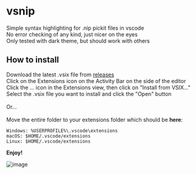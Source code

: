 # vsnip
Simple syntax highlighting for .nip pickit files in vscode\
No error checking of any kind, just nicer on the eyes\
Only tested with dark theme, but should work with others
## How to install
Download the latest .vsix file from [releases](https://github.com/laztheripper/vsnip/releases/tag/default)\
Click on the Extensions icon on the Activity Bar on the side of the editor\
Click the ... icon in the Extensions view, then click on "Install from VSIX..."\
Select the .vsix file you want to install and click the "Open" button\
\
Or...\
\
Move the entire folder to your extensions folder which should be **here**:
```
Windows: %USERPROFILE%\.vscode\extensions
macOS: $HOME/.vscode/extensions
Linux: $HOME/.vscode/extensions
```
**Enjoy!**

![image](https://user-images.githubusercontent.com/1103794/232825340-28ee3222-70c8-462b-b6da-c5b55a2322f3.png)
